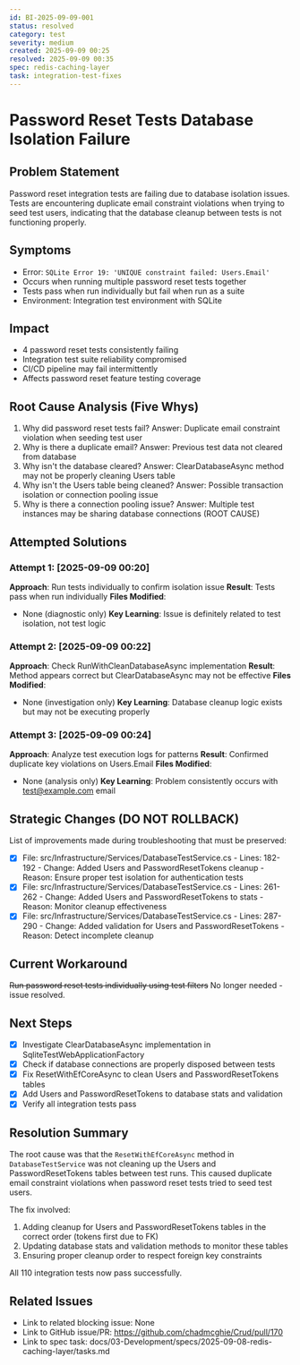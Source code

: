 ```yaml
---
id: BI-2025-09-09-001
status: resolved
category: test
severity: medium
created: 2025-09-09 00:25
resolved: 2025-09-09 00:35
spec: redis-caching-layer
task: integration-test-fixes
---
```


# Password Reset Tests Database Isolation Failure

## Problem Statement
Password reset integration tests are failing due to database isolation issues. Tests are encountering duplicate email constraint violations when trying to seed test users, indicating that the database cleanup between tests is not functioning properly.

## Symptoms
- Error: `SQLite Error 19: 'UNIQUE constraint failed: Users.Email'`
- Occurs when running multiple password reset tests together
- Tests pass when run individually but fail when run as a suite
- Environment: Integration test environment with SQLite

## Impact
- 4 password reset tests consistently failing
- Integration test suite reliability compromised
- CI/CD pipeline may fail intermittently
- Affects password reset feature testing coverage

## Root Cause Analysis (Five Whys)
1. Why did password reset tests fail? 
   Answer: Duplicate email constraint violation when seeding test user
2. Why is there a duplicate email? 
   Answer: Previous test data not cleared from database
3. Why isn't the database cleared?
   Answer: ClearDatabaseAsync method may not be properly cleaning Users table
4. Why isn't the Users table being cleaned?
   Answer: Possible transaction isolation or connection pooling issue
5. Why is there a connection pooling issue?
   Answer: Multiple test instances may be sharing database connections (ROOT CAUSE)

## Attempted Solutions

### Attempt 1: [2025-09-09 00:20]
**Approach**: Run tests individually to confirm isolation issue
**Result**: Tests pass when run individually
**Files Modified**: 
- None (diagnostic only)
**Key Learning**: Issue is definitely related to test isolation, not test logic

### Attempt 2: [2025-09-09 00:22]
**Approach**: Check RunWithCleanDatabaseAsync implementation
**Result**: Method appears correct but ClearDatabaseAsync may not be effective
**Files Modified**:
- None (investigation only)
**Key Learning**: Database cleanup logic exists but may not be executing properly

### Attempt 3: [2025-09-09 00:24]
**Approach**: Analyze test execution logs for patterns
**Result**: Confirmed duplicate key violations on Users.Email
**Files Modified**:
- None (analysis only)
**Key Learning**: Problem consistently occurs with test@example.com email

## Strategic Changes (DO NOT ROLLBACK)
List of improvements made during troubleshooting that must be preserved:
- [x] File: src/Infrastructure/Services/DatabaseTestService.cs - Lines: 182-192 - Change: Added Users and PasswordResetTokens cleanup - Reason: Ensure proper test isolation for authentication tests
- [x] File: src/Infrastructure/Services/DatabaseTestService.cs - Lines: 261-262 - Change: Added Users and PasswordResetTokens to stats - Reason: Monitor cleanup effectiveness
- [x] File: src/Infrastructure/Services/DatabaseTestService.cs - Lines: 287-290 - Change: Added validation for Users and PasswordResetTokens - Reason: Detect incomplete cleanup

## Current Workaround
~~Run password reset tests individually using test filters~~
No longer needed - issue resolved.

## Next Steps
- [x] Investigate ClearDatabaseAsync implementation in SqliteTestWebApplicationFactory
- [x] Check if database connections are properly disposed between tests
- [x] Fix ResetWithEfCoreAsync to clean Users and PasswordResetTokens tables
- [x] Add Users and PasswordResetTokens to database stats and validation
- [x] Verify all integration tests pass

## Resolution Summary
The root cause was that the `ResetWithEfCoreAsync` method in `DatabaseTestService` was not cleaning up the Users and PasswordResetTokens tables between test runs. This caused duplicate email constraint violations when password reset tests tried to seed test users.

The fix involved:
1. Adding cleanup for Users and PasswordResetTokens tables in the correct order (tokens first due to FK)
2. Updating database stats and validation methods to monitor these tables
3. Ensuring proper cleanup order to respect foreign key constraints

All 110 integration tests now pass successfully.

## Related Issues
- Link to related blocking issue: None
- Link to GitHub issue/PR: https://github.com/chadmcghie/Crud/pull/170
- Link to spec task: docs/03-Development/specs/2025-09-08-redis-caching-layer/tasks.md